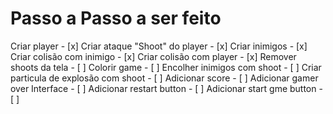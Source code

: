 # Passo a Passo a ser feito

Criar player - [x]
Criar ataque "Shoot" do player - [x]
Criar inimigos - [x]
Criar colisão com inimigo - [x]
Criar colisão com player - [x]
Remover shoots da tela - [ ]
Colorir game - [ ]
Encolher inimigos com shoot - [ ]
Criar particula de explosão com shoot - [ ]
Adicionar score - [ ]
Adicionar gamer over Interface - [ ]
Adicionar restart button - [ ]
Adicionar start gme button - [ ]
